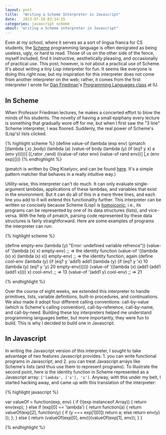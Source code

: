 ```yaml
---
layout: post
title:  "Writing a Scheme Interpreter in Javascript"
date:   2013-07-18 03:14:15
categories: javascript scheme
about: "writing a Scheme interpreter in Javascript"
---
```


Even at my school, where it serves as a sort of lingua franca for CS students,
the [Scheme](https://en.wikipedia.org/wiki/Scheme_%28programming_language%29)
programming language is often denigrated as being useless, ugly, or hard to
read. Those of us on the other side of the fence, myself included, find it
instructive, aesthetically pleasing, and occasionally of practical use. This post,
however, is *not* about a practical use of Scheme. It's about writing a tiny
Lisp interpreter for fun. It seems like everyone is doing this right now, but my
inspiration for this interpreter does not come from another interpreter on the
web; rather, it comes from the first interpreter I wrote for [Dan
Friedman](http://www.cs.indiana.edu/~dfried/)'s
[Programming Languages class](https://cgi.soic.indiana.edu/~c311/doku.php) at IU.

## In Scheme

When Professor Friedman lectures, he makes a concerted effort to blow the minds
of his students. The novelty of having a small epiphany every lecture is
something that gradually wore off for me, but when I first saw the "3 line"
Scheme interpreter, I was floored. Suddenly, the real power of Scheme's (Lisp's)
lists clicked.

{% highlight scheme %}
(define value-of
  (lambda (exp env)
    (pmatch
      [(lambda (,x) ,body) (lambda (a) (value-of body (lambda (y) (if (eq? y x) a (env y)))))]
      [(,rator ,rand) ((value-of rator env) (value-of rand env))]
      [,x (env exp)])))
{% endhighlight %}

(pmatch is written by Oleg Kiselyov, and can be found
[here](http://www.cs.indiana.edu/cgi-pub/c311/lib/exe/fetch.php?media=pmatch.scm).
It's a simple pattern matcher that behaves in a really intuitive way.)

Utility-wise, this interpreter can't do much. It can only evaluate
single-argument lambdas, applications of these lambdas, and variables that
exist in the environment. But it can do all of this in a mere three lines, and
each line you add to it will extend this functionality further. This interpreter
can be written so concisely because Scheme (Lisp) is
[homoiconic](https://en.wikipedia.org/wiki/Homoiconic); i.e., its
programs can be represented by one of its data structures (lists), and
vice-versa. With the help of pmatch, parsing code represented by these data
structures is fairly straightforward. Here are some examples of programs the
interpreter can run:

{% highlight scheme %}

(define empty-env (lambda (y) "Error: undefined variable refrence"))
(value-of '(lambda (x) x) empty-env)
;; => the identity function
(value-of '((lambda (x) x) (lambda (x) x)) empty-env)
;; => the identity function, again
(define cool-env (lambda (y)
                   (if (eq? y 'add1)
                       add1
                       (lambda (y)
                         (if (eq? y 'x)
                             10
                             (lambda (y) (eq? y 'y) 20 empty-env))))))
(value-of '((lambda (x) (add1 (add1 (add1 x)))) x) cool-env)
;; => 13
(value-of '(add1 y) cool-env)
;; => 21

{% endhighlight %}

Over the course of eight weeks, we extended this interpreter to handle primitives,
lists, variable definitions, built-in procedures, and continuations. We also
made it adopt four different calling conventions: call-by-value (which is
Scheme's calling convention), call-by-reference, call-by-name, and call-by-need.
Building these toy interpreters helped me understand programming languages
better, but more importantly, they were fun to build. This is why I decided to
build one in Javascript.

## In Javascript

In writing the Javascript version of this interpreter, I sought to take
advantage of two features Javascript provides: 1. you can write functional
programs in Javascript; and 2. you can treat Javascript arrays like Scheme's
lists (and thus use them to represent programs). To illustrate the second point,
here is the identity function in Scheme represented as a Javascript array:
`['lambda', ['x'], 'x']`. Anyway, with this under my belt, I started hacking
away, and came up with this translation of the interpreter:

{% highlight javascript %}

var valueOf = function(exp, env) {
  if (!(exp instanceof Array)) {
    return env(exp);
  } else if (exp[0] == 'lambda') {
    return function(a) {
      return valueOf(exp[2], function(y) {
        if (y === exp[1][0])
          return a;
        else return env(y)
      });
    };
  } else {
    return (valueOf(exp[0], env))(valueOf(exp[1], env));
  }
}

{% endhighlight %}
